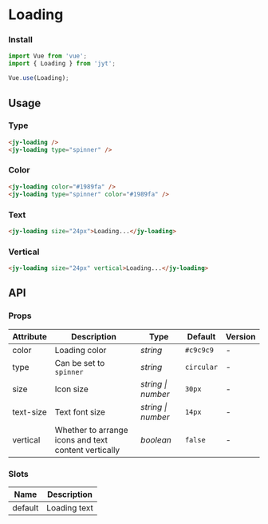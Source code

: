 # Loading

### Install

``` javascript
import Vue from 'vue';
import { Loading } from 'jyt';

Vue.use(Loading);
```

## Usage

### Type

```html
<jy-loading />
<jy-loading type="spinner" />
```

### Color

```html
<jy-loading color="#1989fa" />
<jy-loading type="spinner" color="#1989fa" />
```

### Text

```html
<jy-loading size="24px">Loading...</jy-loading>
```

### Vertical

```html
<jy-loading size="24px" vertical>Loading...</jy-loading>
```

## API

### Props

| Attribute | Description | Type | Default | Version |
|------|------|------|------|------|
| color | Loading color | *string* | `#c9c9c9` | - |
| type | Can be set to `spinner` | *string* | `circular` | - |
| size | Icon size | *string \| number* | `30px` | - |
| text-size | Text font size | *string \| number* | `14px` | - |
| vertical | Whether to arrange icons and text content vertically | *boolean* | `false` | - |

### Slots

| Name | Description |
|------|------|
| default | Loading text |
